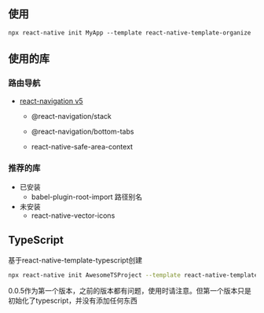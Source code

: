 ## 使用

```shell
npx react-native init MyApp --template react-native-template-organize
```

## 使用的库

### 路由导航

- [react-navigation v5](https://reactnavigation.org/docs/getting-started)

  - @react-navigation/stack

  - @react-navigation/bottom-tabs

  - react-native-safe-area-context

### 推荐的库

- 已安装
  - babel-plugin-root-import 路径别名
- 未安装
  - react-native-vector-icons



## TypeScript

基于react-native-template-typescript创建

```sh
npx react-native init AwesomeTSProject --template react-native-template-typescript
```

0.0.5作为第一个版本，之前的版本都有问题，使用时请注意。但第一个版本只是初始化了typescript，并没有添加任何东西